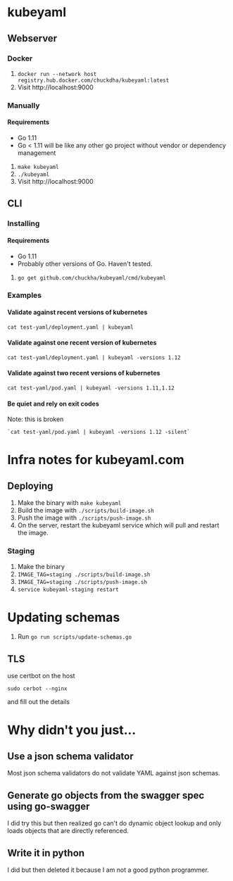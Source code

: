 # kubeyaml

## Webserver

### Docker

1. `docker run --network host registry.hub.docker.com/chuckdha/kubeyaml:latest`
0. Visit http://localhost:9000

### Manually

#### Requirements

* Go 1.11
* Go < 1.11 will be like any other go project without vendor or dependency management

1. `make kubeyaml`
0. `./kubeyaml`
0. Visit http://localhost:9000


## CLI

### Installing

#### Requirements

* Go 1.11
* Probably other versions of Go. Haven't tested.

1. `go get github.com/chuckha/kubeyaml/cmd/kubeyaml`

### Examples

#### Validate against recent versions of kubernetes

`cat test-yaml/deployment.yaml | kubeyaml`

#### Validate against one recent version of kubernetes

`cat test-yaml/deployment.yaml | kubeyaml -versions 1.12`

#### Validate against two recent versions of kubernetes

`cat test-yaml/pod.yaml | kubeyaml -versions 1.11,1.12`

#### Be quiet and rely on exit codes

Note: this is broken

```
`cat test-yaml/pod.yaml | kubeyaml -versions 1.12 -silent`
```


# Infra notes for kubeyaml.com

## Deploying

1. Make the binary with `make kubeyaml`
2. Build the image with `./scripts/build-image.sh`
3. Push the image with `./scripts/push-image.sh`
4. On the server, restart the kubeyaml service which will pull and restart the image.

### Staging

1. Make the binary
2. `IMAGE_TAG=staging ./scripts/build-image.sh`
3. `IMAGE_TAG=staging ./scripts/push-image.sh`
4. `service kubeyaml-staging restart`

# Updating schemas

1. Run `go run scripts/update-schemas.go`

## TLS

use certbot on the host

```
sudo cerbot --nginx
```

and fill out the details


# Why didn't you just...

## Use a json schema validator

Most json schema validators do not validate YAML against json schemas.

## Generate go objects from the swagger spec using go-swagger

I did try this but then realized go can't do dynamic object lookup and only loads objects that are directly referenced.

## Write it in python

I did but then deleted it because I am not a good python programmer.
